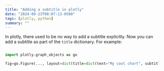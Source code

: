 ```yaml
---
title: "Adding a subtitle in plotly"
date: "2024-09-23T08:07:13-0500"
tags: [plotly, python]
summary: ""
---
```


In plotly, there used to be no way to add a subtitle explicitly. Now you can add
a subtitle as part of the `title` dictionary. For example:

```python

import plotly.graph_objects as go

fig=go.Figure(..., layout=dict(title=dict(text="My cool chart", subtitle=dict(text="It is the best", font=dict(color="gray", size=12)))))

```
